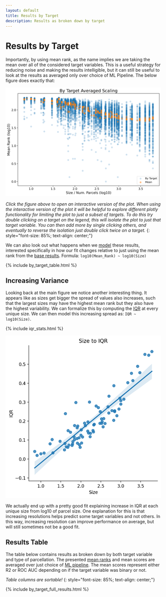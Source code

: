 ```yaml
---
layout: default
title: Results by Target
description: Results as broken down by target
---
```


# Results by Target

Importantly, by using mean rank, as the name implies we are taking the mean over all of the considered target variables.
This is a useful strategy for reducing noise and making the results intelligible, but it can still be useful to look at
the results as averaged only over choice of ML Pipeline. The below figure does exactly that:

[![Results](https://raw.githubusercontent.com/sahahn/parc_scaling/master/analyze/Figures/Figure4.png)](./interactive3.html)

*Click the figure above to open an interactive version of the plot. When using the interactive version of the plot it will be helpful to explore different plotly functionality for limiting the plot to just a subset of targets. To do this try double clicking on a target on the legend, this will isolate the plot to just that target variable. You can then add more by single clicking others, and eventually to reverse the isolation just double click twice on a target.*
{: style="font-size: 85%; text-align: center;"}

We can also look out what happens when we [model](./intro_to_results#modelling-results) these results, interested specifically
in how our fit changes relative to just using the mean rank from the [base results](./base_results.md). Formula: `log10(Mean_Rank) ~ log10(Size)`

{% include by_target_table.html %}

## Increasing Variance

Looking back at the main figure we notice another interesting thing. It appears like as sizes get bigger the spread of values also increases, such that the largest sizes may have the highest mean rank but they also have the highest variability. We can formalize this by computing the [IQR](https://en.wikipedia.org/wiki/Interquartile_range) at every unique size. We can then model this increasing spread as: `IQR ~ log10(Size)`.

{% include iqr_stats.html %}

![IQR](https://raw.githubusercontent.com/sahahn/parc_scaling/master/analyze/Figures/iqr.png)

We actually end up with a pretty good fit explaining increase in IQR at each unique size from log10 of parcel size. One explanation for this is that increasing resolutions helps predict some target variables and not others. In this way, increasing resolution can improve performance on average, but will still sometimes not be a good fit.

## Results Table

The table below contains results as broken down by both target variable and type of parcellation.
The presented [mean ranks](./results_intro#mean-rank) and mean scores are averaged over just
choice of [ML pipeline](./ml_pipelines.html). The mean scores represent either R2 or ROC AUC depending
on if the target variable was binary or not.

*Table columns are sortable!*
{: style="font-size: 85%; text-align: center;"}

{% include by_target_full_results.html %}
